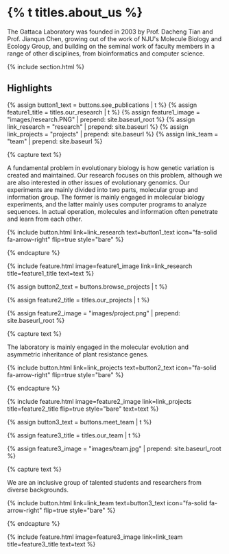 # {% t titles.about_us %}

The Gattaca Laboratory was founded in 2003 by Prof. Dacheng Tian and Prof. Jianqun Chen, growing out of the work of NJU's Molecule Biology and Ecology Group, and building on the seminal work of faculty members in a range of other disciplines, from bioinformatics and computer science.

{% include section.html %}

## Highlights


{% assign button1_text = buttons.see_publications | t %}
{% assign feature1_title = titles.our_research | t %}
{% assign feature1_image = "images/research.PNG" | prepend: site.baseurl_root %}
{% assign link_research = "research" | prepend: site.baseurl %}
{% assign link_projects = "projects" | prepend: site.baseurl %}
{% assign link_team = "team" | prepend: site.baseurl %}


{% capture text %}

A fundamental problem in evolutionary biology is how genetic variation is created and maintained. Our research focuses on this problem, although we are also interested in other issues of evolutionary genomics. Our experiments are mainly divided into two parts, molecular group and information group. The former is mainly engaged in molecular biology experiments, and the latter mainly uses computer programs to analyze sequences. In actual operation, molecules and information often penetrate and learn from each other.
    
{%
  include button.html
  link=link_research
  text=button1_text
  icon="fa-solid fa-arrow-right"
  flip=true
  style="bare"
%}

{% endcapture %}

{%
  include feature.html
  image=feature1_image
  link=link_research
  title=feature1_title
  text=text
%}


{% assign button2_text = buttons.browse_projects | t %}

{% assign feature2_title = titles.our_projects | t %}

{% assign feature2_image = "images/project.png" | prepend: site.baseurl_root %}

{% capture text %}

The laboratory is mainly engaged in the molecular evolution and asymmetric inheritance of plant resistance genes.

{%
  include button.html
  link=link_projects
  text=button2_text
  icon="fa-solid fa-arrow-right"
  flip=true
  style="bare"
%}

{% endcapture %}

{%
  include feature.html
  image=feature2_image
  link=link_projects
  title=feature2_title
  flip=true
  style="bare"
  text=text
%}


{% assign button3_text = buttons.meet_team | t %}

{% assign feature3_title = titles.our_team | t %}

{% assign feature3_image = "images/team.jpg" | prepend: site.baseurl_root %}

{% capture text %}

We are an inclusive group of talented students and researchers from diverse backgrounds.

{%
  include button.html
  link=link_team
  text=button3_text
  icon="fa-solid fa-arrow-right"
  flip=true
  style="bare"
%}

{% endcapture %}

{%
  include feature.html
  image=feature3_image
  link=link_team
  title=feature3_title
  text=text
%}